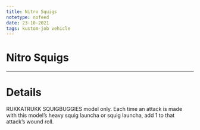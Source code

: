 ```yaml
---
title: Nitro Squigs
notetype: nofeed
date: 23-10-2021
tags: kustom-job vehicle
---
```


# Nitro Squigs

---

# Details

RUKKATRUKK SQUIGBUGGIES model only. Each time an attack is made with this model’s heavy squig launcha or squig launcha, add 1 to that attack’s wound roll.